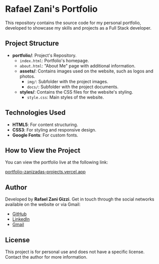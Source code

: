 # Rafael Zani's Portfolio

This repository contains the source code for my personal portfolio, developed to showcase my skills and projects as a Full Stack developer.

## Project Structure

- **portfolio/**: Project's Repository.
  - `index.html`: Portfolio's homepage.
  - `about.html`: "About Me" page with additional information.
  - **assets/**: Contains images used on the website, such as logos and photos.
    - `img/`: Subfolder with the project images.
    - `docs/`: Subfolder with the project documents.
  - **styles/**: Contains the CSS files for the website's styling.
    - `style.css`: Main styles of the website.


## Technologies Used

- **HTML5**: For content structuring.
- **CSS3**: For styling and responsive design.
- **Google Fonts**: For custom fonts.

## How to View the Project

You can view the portfolio live at the following link:

[portfolio-zanizadas-projects.vercel.app](https://portfolio-zanizadas-projects.vercel.app)

## Author

Developed by **Rafael Zani Gizzi**. Get in touch through the social networks available on the website or via Gmail:

- [GitHub](https://github.com/Zanizada)
- [LinkedIn](https://linkedin.com/in/rafaelzanigizzi)
- [Gmail](rafaelgizzi@gmail.com)

## License

This project is for personal use and does not have a specific license. Contact the author for more information.